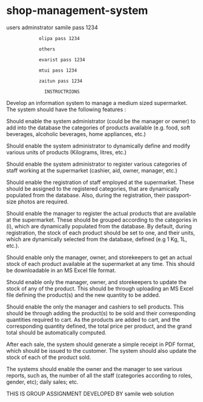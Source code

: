 # shop-management-system

users 
  adminstrator samile pass 1234
  
                olipa pass 1234

                others 

                evarist pass 1234

                mtui pass 1234

                zaitun pass 1234

                  INSTRUCTRIONS

Develop an information system to manage a medium sized supermarket. The system should have the following
features :

Should enable the system administrator (could be the manager or owner) to add into the database the
categories of products available (e.g. food, soft beverages, alcoholic beverages, home appliances, etc.)

Should enable the system administrator to dynamically define and modify various units of products
(Kilograms, litres, etc.)

Should enable the system administrator to register various categories of staff working at the
supermarket (cashier, aid, owner, manager, etc.)

Should enable the registration of staff employed at the supermarket. These should be assigned to the
registered categories, that are dynamically populated from the database. Also, during the registration,
their passport-size photos are required.

Should enable the manager to register the actual products that are available at the supermarket. These
should be grouped according to the categories in (i), which are dynamically populated from the
database. By default, during registration, the stock of each product should be set to one, and their units,
which are dynamically selected from the database, defined (e.g 1 Kg, 1L, etc.).

Should enable only the manager, owner, and storekeepers to get an actual stock of each product
available at the supermarket at any time. This should be downloadable in an MS Excel file format.

Should enable only the manager, owner, and storekeepers to update the stock of any of the product.
This should be through uploading an MS Excel file defining the product(s) and the new quantity to be
added.

Should enable the only the manager and cashiers to sell products. This should be through adding the
product(s) to be sold and their corresponding quantities required to cart. As the products are added to
cart, and the corresponding quantity defined, the total price per product, and the grand total should be
automatically computed.

After each sale, the system should generate a simple receipt in PDF format, which should be issued to
the customer. The system should also update the stock of each of the product sold.

The systems should enable the owner and the manager to see various reports, such as, the number of all
the staff (categories according to roles, gender, etc); daily sales; etc.


THIS IS GROUP ASSIGNMENT DEVELOPED BY samile web solution
